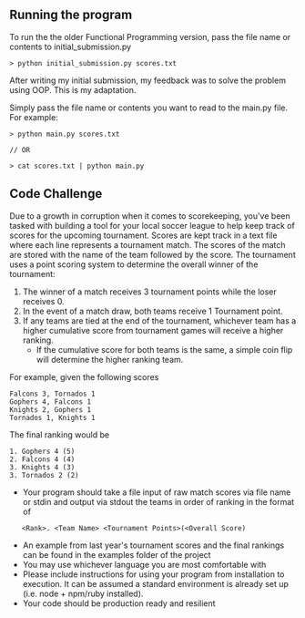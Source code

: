 ## Running the program

To run the the older Functional Programming version, pass the file name or contents to initial_submission.py
```
> python initial_submission.py scores.txt

```

After writing my initial submission, my feedback was to solve the problem using OOP. This is my adaptation.

Simply pass the file name or contents you want to read to the main.py file. For example:
```
> python main.py scores.txt

// OR

> cat scores.txt | python main.py
```


## Code Challenge
Due to a growth in corruption when it comes to scorekeeping, you've been tasked with building a tool for your local soccer league to help keep track of scores for the upcoming tournament. Scores are kept track in a text file where each line represents a tournament match. The scores of the match are stored with the name of the team followed by the score. The tournament uses a point scoring system to determine the overall winner of the tournament:
 
 1. The winner of a match receives 3 tournament points while the loser receives 0.
 2. In the event of a match draw, both teams receive 1 Tournament point.
 3. If any teams are tied at the end of the tournament, whichever team has a higher cumulative score from tournament games will receive a higher ranking.
    * If the cumulative score for both teams is the same, a simple coin flip will determine the higher ranking team.
    
  For example, given the following scores
  ```
  Falcons 3, Tornados 1
  Gophers 4, Falcons 1
  Knights 2, Gophers 1
  Tornados 1, Knights 1
  ```
  
 
 The final ranking would be
 ```
 1. Gophers 4 (5)
 2. Falcons 4 (4)
 3. Knights 4 (3)
 3. Tornados 2 (2)
 ```
 
 * Your program should take a file input of raw match scores via file name or stdin and output via stdout the teams in order of ranking in the format of 
 ```
    <Rank>. <Team Name> <Tournament Points>(<Overall Score)
 ```
 * An example from last year's tournament scores and the final rankings can be found in the examples folder of the project
 * You may use whichever language you are most comfortable with
 * Please include instructions for using your program from installation to execution. It can be assumed a standard environment is already set up (i.e. node + npm/ruby installed).
 * Your code should be production ready and resilient
